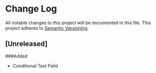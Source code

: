 # Change Log
All notable changes to this project will be documented in this file.
This project adheres to [Semantic Versioning](http://semver.org/).

## [Unreleased]
###Added
- Conditional Text Field